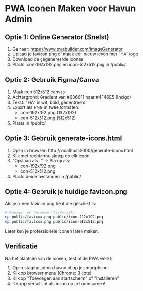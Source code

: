 # PWA Iconen Maken voor Havun Admin

## Optie 1: Online Generator (Snelst)

1. Ga naar: https://www.pwabuilder.com/imageGenerator
2. Upload je favicon.png of maak een nieuw icoon met "HA" logo
3. Download de gegenereerde iconen
4. Plaats icon-192x192.png en icon-512x512.png in /public/

## Optie 2: Gebruik Figma/Canva

1. Maak een 512x512 canvas
2. Achtergrond: Gradient van #6366F1 naar #4F46E5 (Indigo)
3. Tekst: "HA" in wit, bold, gecentreerd
4. Export als PNG in twee formaten:
   - icon-192x192.png (192x192)
   - icon-512x512.png (512x512)
5. Plaats in /public/

## Optie 3: Gebruik generate-icons.html

1. Open in browser: http://localhost:8000/generate-icons.html
2. Klik met rechtermuisknop op elk icoon
3. "Opslaan als..." → Sla op als:
   - icon-192x192.png
   - icon-512x512.png
4. Plaats beide bestanden in /public/

## Optie 4: Gebruik je huidige favicon.png

Als je al een favicon.png hebt die geschikt is:

```bash
# Kopieer en hernoem (tijdelijk)
cp public/favicon.png public/icon-192x192.png
cp public/favicon.png public/icon-512x512.png
```

Later kun je professionele iconen laten maken.

## Verificatie

Na het plaatsen van de iconen, test of de PWA werkt:

1. Open staging.admin.havun.nl op je smartphone
2. Klik op browser menu (Chrome: 3 dots)
3. Klik op "Toevoegen aan startscherm" of "Installeren"
4. De app verschijnt als icoon op je homescreen!
